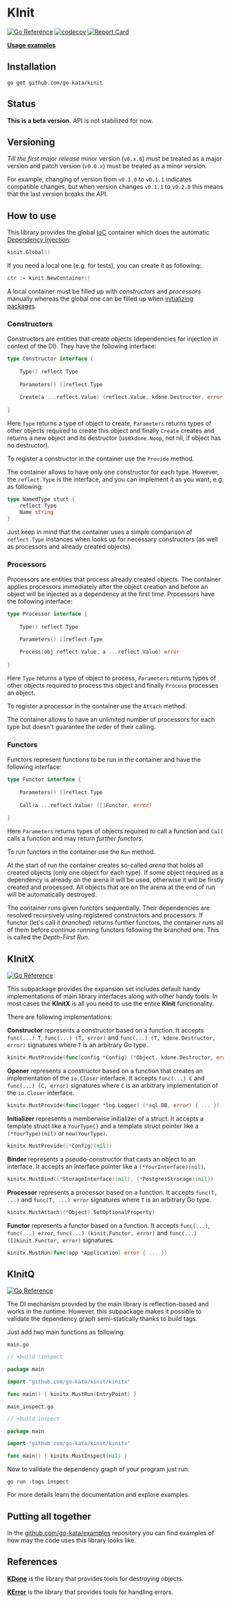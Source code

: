 # KInit

[![Go Reference](https://pkg.go.dev/badge/github.com/go-kata/kinit.svg)](https://pkg.go.dev/github.com/go-kata/kinit)
[![codecov](https://codecov.io/gh/go-kata/kinit/branch/master/graph/badge.svg?token=NBFR4LKON8)](https://codecov.io/gh/go-kata/kinit)
[![Report Card](https://goreportcard.com/badge/github.com/go-kata/kinit)](https://goreportcard.com/report/github.com/go-kata/kinit)

**[Usage examples](https://github.com/go-kata/examples)**

## Installation

`go get github.com/go-kata/kinit`

## Status

**This is a beta version.** API is not stabilized for now.

## Versioning

*Till the first major release* minor version (`v0.x.0`) must be treated as a major version
and patch version (`v0.0.x`) must be treated as a minor version.

For example, changing of version from `v0.1.0` to `v0.1.1` indicates compatible changes,
but when version changes `v0.1.1` to `v0.2.0` this means that the last version breaks the API.

## How to use

This library provides the global [IoC](https://en.wikipedia.org/wiki/Inversion_of_control) container which does
the automatic [Dependency Injection](https://en.wikipedia.org/wiki/Dependency_injection):

```go
kinit.Global()
```

If you need a local one (e.g. for tests), you can create it as following:

```go
ctr := kinit.NewContainer()
```

A local container must be filled up with *constructors* and *processors* manually whereas the global one
can be filled up when [initializing packages](https://golang.org/doc/effective_go.html#init).

### Constructors

Constructors are entities that create *objects* (dependencies for injection in context of the DI). They have the
following interface:

```go
type Constructor interface {
	
	Type() reflect.Type
	
	Parameters() []reflect.Type
	
	Create(a ...reflect.Value) (reflect.Value, kdone.Destructor, error)
	
}
```

Here `Type` returns a type of object to create, `Parameters` returns types of other objects required to create
this object and finally `Create` creates and returns a new object and its destructor (use`kdone.Noop`, not nil,
if object has no destructor).

To register a constructor in the container use the `Provide` method.

The container allows to have only one constructor for each type. However, the `reflect.Type` is the interface, and
you can implement it as you want, e.g. as following:

```go
type NamedType stuct {
	reflect.Type
	Name string
}
```

Just keep in mind that the container uses a simple comparison of `reflect.Type` instances when looks up for
necessary constructors (as well as processors and already created objects).

### Processors

Processors are entities that process already created objects. The container applies processors immediately after
the object creation and before an object will be injected as a dependency at the first time. Processors have the
following interface:

```go
type Processor interface {
	
	Type() reflect.Type
	
	Parameters() []reflect.Type

	Process(obj reflect.Value, a ...reflect.Value) error
	
}
```

Here `Type` returns a type of object to process, `Parameters` returns types of other objects required to process
this object and finally `Process` processes an object.

To register a processor in the container use the `Attach` method.

The container allows to have an unlimited number of processors for each type but doesn't guarantee the order of
their calling.

### Functors

Functors represent functions to be run in the container and have the following interface:

```go
type Functor interface {
	
	Parameters() []reflect.Type
	
	Call(a ...reflect.Value) ([]Functor, error)
	
}
```

Here `Parameters` returns types of objects required to call a function and `Call` calls a function and may return
*further functors*.

To run functors in the container use the `Run` method.

At the start of run the container creates so-called *arena* that holds all created objects (only one object
for each type). If some object required as a dependency is already on the arena it will be used, otherwise
it will be firstly created and processed. All objects that are on the arena at the end of run will be
automatically destroyed.

The container runs given functors sequentially. Their dependencies are resolved recursively using registered
constructors and processors. If functor (let's call it *branched*) returns further functors, the container runs
all of them before continue running functors following the branched one. This is called the *Depth-First Run*.
  
## KInitX

[![Go Reference](https://pkg.go.dev/badge/github.com/go-kata/kinit/kinitx.svg)](https://pkg.go.dev/github.com/go-kata/kinit/kinitx)

This subpackage provides the expansion set includes default handy implementations of main library interfaces
along with other handy tools. In most cases the **KInitX** is all you need to use the entire **KInit** functionality.

There are following implementations:

**Constructor** represents a constructor based on a function. It accepts `func(...) T`, `func(...) (T, error)` and
`func(...) (T, kdone.Destructor, error)` signatures where `T` is an arbitrary Go type.

```go
kinitx.MustProvide(func(config *Config) (*Object, kdone.Destructor, error) { ... })
```

**Opener** represents a constructor based on a function that creates an implementation of the `io.Closer` interface.
It accepts `func(...) C` and `func(...) (C, error)` signatures where `C` is an arbitrary implementation of the
`io.Closer` interface.

```go
kinitx.MustProvide(func(logger *log.Logger) (*sql.DB, error) { ... })
```

**Initializer** represents a memberwise initializer of a struct. It accepts a template struct like a `YourType{}`
and a template struct pointer like a `(*YourType)(nil)` or `new(YourType)`.

```go
kinitx.MustProvide((*Config)(nil))
```

**Binder** represents a pseudo-constructor that casts an object to an interface. It accepts an interface pointer
like a `(*YourInterface)(nil)`.

```go
kinitx.MustBind((*StorageInterface)(nil), (*PostgresStrorage)(nil))
```

**Processor** represents a processor based on a function. It accepts `func(T, ...)` and `func(T, ...) error`
signatures where `T` is an arbitrary Go type.

```go
kinitx.MustAttach((*Object).SetOptionalProperty)
```

**Functor** represents a functor based on a function. It accepts `func(...)`, `func(...) error`,
`func(...) (kinit.Functor, error)` and `func(...) ([]kinit.Functor, error)` signatures.

```go
kinitx.MustRun(func(app *Application) error { ... })
```

## KInitQ

[![Go Reference](https://pkg.go.dev/badge/github.com/go-kata/kinit/kinitq.svg)](https://pkg.go.dev/github.com/go-kata/kinit/kinitq)

The DI mechanism provided by the main library is reflection-based and works in the runtime. However, this subpackage
makes it possible to validate the dependency graph semi-statically thanks to build tags.

Just add two main functions as following:

`main.go`

```go
// +build !inspect

package main

import "github.com/go-kata/kinit/kinitx"

func main() { kinitx.MustRun(EntryPoint) }
```

`main_inspect.go`

```go
// +build inspect

package main

import "github.com/go-kata/kinit/kinitx"

func main() { kinitx.MustInspect(nil) }
```

Now to validate the dependency graph of your program just run:

`go run -tags inspect`

For more details learn the documentation and explore examples.

## Putting all together

In the [github.com/go-kata/examples](https://github.com/go-kata/examples) repository you can find examples of
how may the code uses this library looks like.

## References

**[KDone](https://github.com/go-kata/kdone)** is the library that provides tools for destroying objects.

**[KError](https://github.com/go-kata/kerror)** is the library that provides tools for handling errors.
